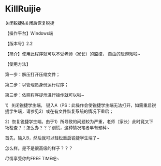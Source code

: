 # KillRuijie
关闭锐捷&关闭后恢复锐捷

【操作平台】Windows端

【版本号】2.2

【简介】使用此程序就可以不受老师（家长）的监控， 自由的玩游戏啦~

【使用方法】

第一步：解压打开压缩文件；

第二步：以管理员身份运行程序；

第三步：依照程序提示进行操作就可以啦~

1）关闭锐捷学生端， 键入A（PS：此操作会使锐捷学生端无法打开，如需重启锐捷学生端，请参见2）或在有文件恢复系统的情况下重启；

2）恢复锐捷学生端。由于1）所导致的问题较为严重，老师（家长）此时竟又下场检查？！怎么办？？？别慌，这种情况笔者早有预料~

首先，输入B，然后就可以轻松重启锐捷学生端了~

怎么样，是不是很高级的样子？？？

尽情享受你的FREE TIME吧~
